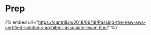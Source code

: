 # Prep

{% embed url="https://cantrill.io/2018/06/18/Passing-the-new-aws-certified-solutions-architect-associate-exam.html" %}



